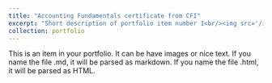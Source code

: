```yaml
---
title: "Accounting Fundamentals certificate from CFI"
excerpt: "Short description of portfolio item number 1<br/><img src='/images/AF.png'>"
collection: portfolio
---
```


This is an item in your portfolio. It can be have images or nice text. If you name the file .md, it will be parsed as markdown. If you name the file .html, it will be parsed as HTML. 
